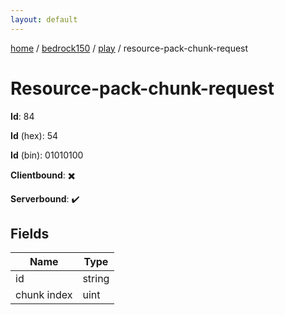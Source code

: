 ```yaml
---
layout: default
---
```


[home](/)  /  [bedrock150](/protocol/bedrock150)  /  [play](/protocol/bedrock150/play)  /  resource-pack-chunk-request

# Resource-pack-chunk-request

**Id**: 84

**Id** (hex): 54

**Id** (bin): 01010100

**Clientbound**: ✖️

**Serverbound**: ✔️

## Fields

Name | Type
---|---
id | string
chunk index | uint

